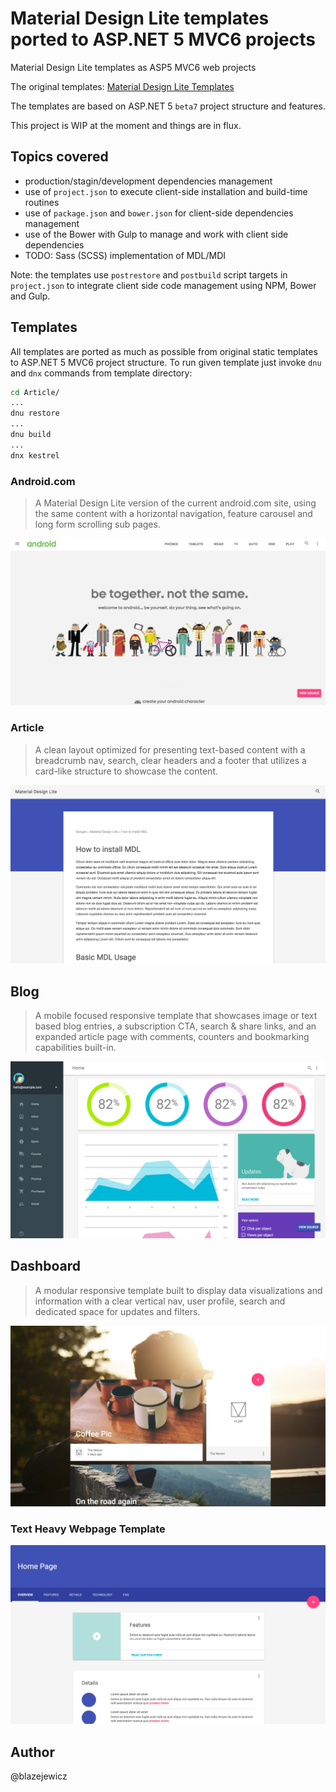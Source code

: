 # Material Design Lite templates ported to ASP.NET 5 MVC6 projects
Material Design Lite templates as ASP5 MVC6 web projects

The original templates:
[Material Design Lite Templates](http://www.getmdl.io/templates/)

The templates are based on ASP.NET 5 `beta7` project structure and features.

This project is WIP at the moment and things are in flux.

## Topics covered

* production/stagin/development dependencies management
* use of `project.json` to execute client-side installation and build-time routines
* use of `package.json` and `bower.json` for client-side dependencies management
* use of the Bower with Gulp to manage and work with client side dependencies
* TODO: Sass (SCSS) implementation of MDL/MDI

Note: the templates use `postrestore` and `postbuild` script targets in `project.json` to integrate client side code management using NPM, Bower and Gulp.

## Templates

All templates are ported as much as possible from original static templates to ASP.NET 5 MVC6 project structure. To run given template just invoke `dnu` and `dnx` commands from template directory:
```bash
cd Article/
...
dnu restore
...
dnu build
...
dnx kestrel
```

### Android.com

> A Material Design Lite version of the current android.com site, using the same content with a horizontal navigation, feature carousel and long form scrolling sub pages.

![Android.com Template](assets/android.jpg)

### Article

> A clean layout optimized for presenting text-based content with a breadcrumb nav, search, clear headers and a footer that utilizes a card-like structure to showcase the content.

![Article Template](assets/article.jpg)

## Blog
> A mobile focused responsive template that showcases image or text based blog entries, a subscription CTA, search & share links, and an expanded article page with comments, counters and bookmarking capabilities built-in.

![Dashboard Template](assets/dashboard.jpg)

## Dashboard

> A modular responsive template built to display data visualizations and information with a clear vertical nav, user profile, search and dedicated space for updates and filters.

![Blog Template](assets/blog.jpg)

### Text Heavy Webpage Template

![Text Heavy Webpage Template](assets/text-heavy-webpage.jpg)

## Author

@blazejewicz
